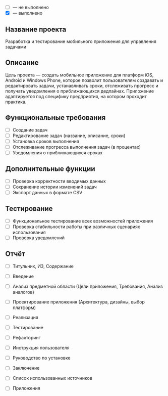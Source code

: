 
* [ ] — не выполнено
* [x] — выполнено

## Название проекта

Разработка и тестирование мобильного приложения для управления задачами

## Описание

Цель проекта — создать мобильное приложение для платформ iOS, Android и Windows Phone, которое позволит пользователям создавать и редактировать задачи, устанавливать сроки, отслеживать прогресс и получать уведомления о приближающихся дедлайнах. Приложение адаптируется под специфику предприятия, на котором проходит практика.

## Функциональные требования

* [ ] Создание задач
* [ ] Редактирование задач (название, описание, сроки)
* [ ] Установка сроков выполнения
* [ ] Отслеживание прогресса выполнения задач (в процентах)
* [ ] Уведомления о приближающихся сроках

## Дополнительные функции

* [ ] Проверка корректности вводимых данных
* [ ] Сохранение истории изменений задач
* [ ] Экспорт данных в формате CSV

## Тестирование

* [ ] Функциональное тестирование всех возможностей приложения
* [ ] Проверка стабильности работы при различных сценариях использования
* [ ] Проверка уведомлений

## Отчёт

* [ ] Титульник, ИЗ, Содержание
* [ ] Введение
* [ ] Анализ предметной области (Цели приложения, Требования, Анализ аналогов)
* [ ] Проектирование приложения (Архитектура, дизайны, выбор платформ)
* [ ] Реализация
* [ ] Тестирование
* [ ] Рефакторинг
* [ ] Инструкция пользователя
* [ ] Руководство по установке
* [ ] Заключение
* [ ] Список использованных источников
* [ ] Приложения



